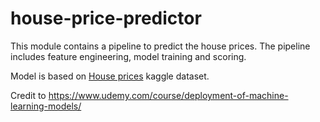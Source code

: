 # house-price-predictor

This module contains a pipeline to predict the house prices. The pipeline includes feature engineering, model training and scoring.

Model is based on [House prices](https://www.kaggle.com/c/house-prices-advanced-regression-techniques) kaggle dataset.

Credit to https://www.udemy.com/course/deployment-of-machine-learning-models/
